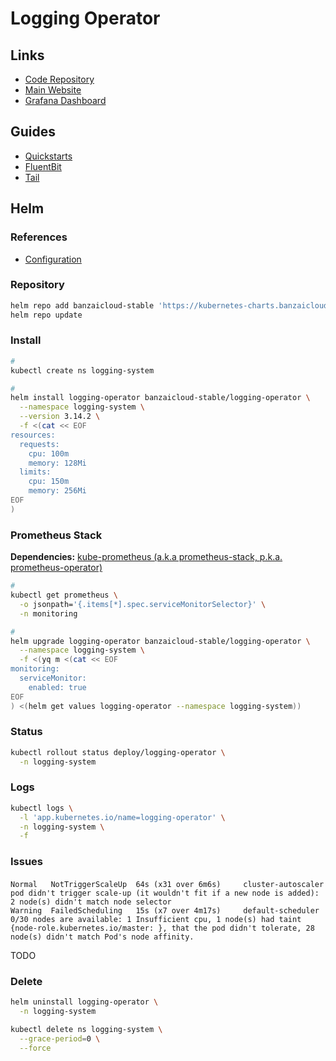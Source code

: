 # Logging Operator

## Links

- [Code Repository](https://github.com/banzaicloud/logging-operator)
- [Main Website](https://banzaicloud.com/products/logging-operator/)
- [Grafana Dashboard](https://grafana.com/grafana/dashboards/7752)

## Guides

- [Quickstarts](https://github.com/banzaicloud/logging-operator-docs/tree/master/docs/quickstarts)
- [FluentBit](https://banzaicloud.com/docs/one-eye/logging-operator/configuration/fluentbit/)
- [Tail](https://github.com/fluent/fluent-bit-docs/blob/1.3/input/tail.md)

## Helm

### References

- [Configuration](https://github.com/banzaicloud/logging-operator/tree/master/charts/logging-operator#configuration)

### Repository

```sh
helm repo add banzaicloud-stable 'https://kubernetes-charts.banzaicloud.com'
helm repo update
```

### Install

```sh
#
kubectl create ns logging-system

#
helm install logging-operator banzaicloud-stable/logging-operator \
  --namespace logging-system \
  --version 3.14.2 \
  -f <(cat << EOF
resources:
  requests:
    cpu: 100m
    memory: 128Mi
  limits:
    cpu: 150m
    memory: 256Mi
EOF
)
```

<!--
createCustomResource: true
-->

### Prometheus Stack

**Dependencies:** [kube-prometheus (a.k.a prometheus-stack, p.k.a. prometheus-operator)](/prometheus/prometheus-stack.md)

```sh
#
kubectl get prometheus \
  -o jsonpath='{.items[*].spec.serviceMonitorSelector}' \
  -n monitoring

#
helm upgrade logging-operator banzaicloud-stable/logging-operator \
  --namespace logging-system \
  -f <(yq m <(cat << EOF
monitoring:
  serviceMonitor:
    enabled: true
EOF
) <(helm get values logging-operator --namespace logging-system))
```

### Status

```sh
kubectl rollout status deploy/logging-operator \
  -n logging-system
```

### Logs

```sh
kubectl logs \
  -l 'app.kubernetes.io/name=logging-operator' \
  -n logging-system \
  -f
```

### Issues

####

```log
Normal   NotTriggerScaleUp  64s (x31 over 6m6s)     cluster-autoscaler  pod didn't trigger scale-up (it wouldn't fit if a new node is added): 2 node(s) didn't match node selector
Warning  FailedScheduling   15s (x7 over 4m17s)     default-scheduler   0/30 nodes are available: 1 Insufficient cpu, 1 node(s) had taint {node-role.kubernetes.io/master: }, that the pod didn't tolerate, 28 node(s) didn't match Pod's node affinity.
```

TODO

### Delete

```sh
helm uninstall logging-operator \
  -n logging-system

kubectl delete ns logging-system \
  --grace-period=0 \
  --force
```
